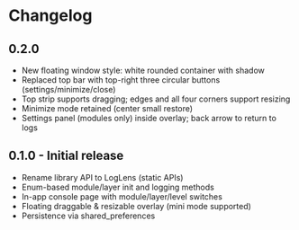 # Changelog

## 0.2.0

- New floating window style: white rounded container with shadow
- Replaced top bar with top-right three circular buttons (settings/minimize/close)
- Top strip supports dragging; edges and all four corners support resizing
- Minimize mode retained (center small restore)
- Settings panel (modules only) inside overlay; back arrow to return to logs

## 0.1.0 - Initial release

- Rename library API to LogLens (static APIs)
- Enum-based module/layer init and logging methods
- In-app console page with module/layer/level switches
- Floating draggable & resizable overlay (mini mode supported)
- Persistence via shared_preferences
